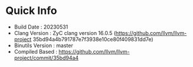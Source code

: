 # Quick Info
* Build Date : 20230531
* Clang Version : ZyC clang version 16.0.5 (https://github.com/llvm/llvm-project 35bd94a4b791787e7f3938e10ce80f409831dd7e)
* Binutils Version : master
* Compiled Based : https://github.com/llvm/llvm-project/commit/35bd94a4

